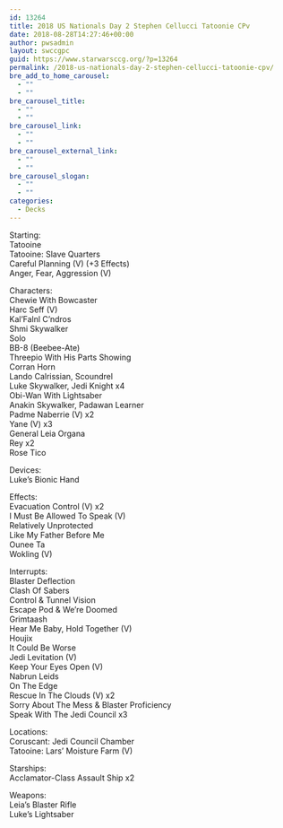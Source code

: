 ```yaml
---
id: 13264
title: 2018 US Nationals Day 2 Stephen Cellucci Tatoonie CPv
date: 2018-08-28T14:27:46+00:00
author: pwsadmin
layout: swccgpc
guid: https://www.starwarsccg.org/?p=13264
permalink: /2018-us-nationals-day-2-stephen-cellucci-tatoonie-cpv/
bre_add_to_home_carousel:
  - ""
  - ""
bre_carousel_title:
  - ""
  - ""
bre_carousel_link:
  - ""
  - ""
bre_carousel_external_link:
  - ""
  - ""
bre_carousel_slogan:
  - ""
  - ""
categories:
  - Decks
---
```

Starting:  
Tatooine  
Tatooine: Slave Quarters  
Careful Planning (V) (+3 Effects)  
Anger, Fear, Aggression (V)

Characters:  
Chewie With Bowcaster  
Harc Seff (V)  
Kal&#8217;Falnl C&#8217;ndros  
Shmi Skywalker  
Solo  
BB-8 (Beebee-Ate)  
Threepio With His Parts Showing  
Corran Horn  
Lando Calrissian, Scoundrel  
Luke Skywalker, Jedi Knight x4  
Obi-Wan With Lightsaber  
Anakin Skywalker, Padawan Learner  
Padme Naberrie (V) x2  
Yane (V) x3  
General Leia Organa  
Rey x2  
Rose Tico

Devices:  
Luke&#8217;s Bionic Hand

Effects:  
Evacuation Control (V) x2  
I Must Be Allowed To Speak (V)  
Relatively Unprotected  
Like My Father Before Me  
Ounee Ta  
Wokling (V)

Interrupts:  
Blaster Deflection  
Clash Of Sabers  
Control & Tunnel Vision  
Escape Pod & We&#8217;re Doomed  
Grimtaash  
Hear Me Baby, Hold Together (V)  
Houjix  
It Could Be Worse  
Jedi Levitation (V)  
Keep Your Eyes Open (V)  
Nabrun Leids  
On The Edge  
Rescue In The Clouds (V) x2  
Sorry About The Mess & Blaster Proficiency  
Speak With The Jedi Council x3

Locations:  
Coruscant: Jedi Council Chamber  
Tatooine: Lars&#8217; Moisture Farm (V)

Starships:  
Acclamator-Class Assault Ship x2

Weapons:  
Leia&#8217;s Blaster Rifle  
Luke&#8217;s Lightsaber